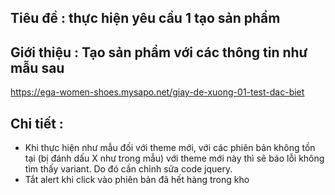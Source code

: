 ## Tiêu đề : thực hiện yêu cầu 1 tạo sản phẩm 

## Giới thiệu : Tạo sản phẩm với các thông tin như mẫu sau

https://ega-women-shoes.mysapo.net/giay-de-xuong-01-test-dac-biet

## Chi tiết :
- Khi thực hiện như mẫu đối với theme mới, với các phiên bản không tồn tại (bị đánh dấu X như trong mẫu) với theme mới này thì sẽ báo lỗi không tìm thấy variant. Do đó cần chỉnh sửa code jquery.
- Tắt alert khi click vào phiên bản đã hết hàng trong kho